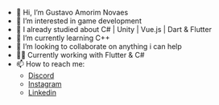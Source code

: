 - 👋 Hi, I’m Gustavo Amorim Novaes
- 👀 I’m interested in game development
- 📝 I already studied about C# | Unity | Vue.js | Dart & Flutter
- 🌱 I’m currently learning C++
- 💞️ I’m looking to collaborate on anything i can help
- 👷‍♂️ Currently working with Flutter & C#
- 📫 How to reach me:
  - [Discord](https://discord.gg/ejNgyTfyhs)
  - [Instagram](https://www.instagram.com/sir_ganb/)
  - [Linkedin](https://www.linkedin.com/in/gustavo-amorim-novaes-bueno-821b61237/)
